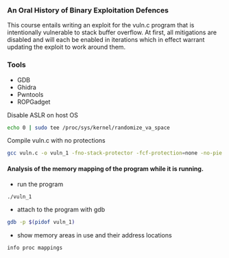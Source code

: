 ### An Oral History of Binary Exploitation Defences
This course entails writing an exploit for the vuln.c program that is intentionally vulnerable to stack buffer overflow. At first, all mitigations are disabled and will each be enabled in iterations which in effect warrant updating the exploit to work around them.

### Tools
- GDB 
- Ghidra
- Pwntools
- ROPGadget

Disable ASLR on host OS
```sh
echo 0 | sudo tee /proc/sys/kernel/randomize_va_space
```

Compile vuln.c with no protections
```sh
gcc vuln.c -o vuln_1 -fno-stack-protector -fcf-protection=none -no-pie -z execstack -Wl,-z,norelro
```

#### Analysis of the memory mapping of the program while it is running.
- run the program
```sh
./vuln_1
```
- attach to the program with gdb
```sh
gdb -p $(pidof vuln_1)
```
- show memory areas in use and their address locations
```
info proc mappings
```

